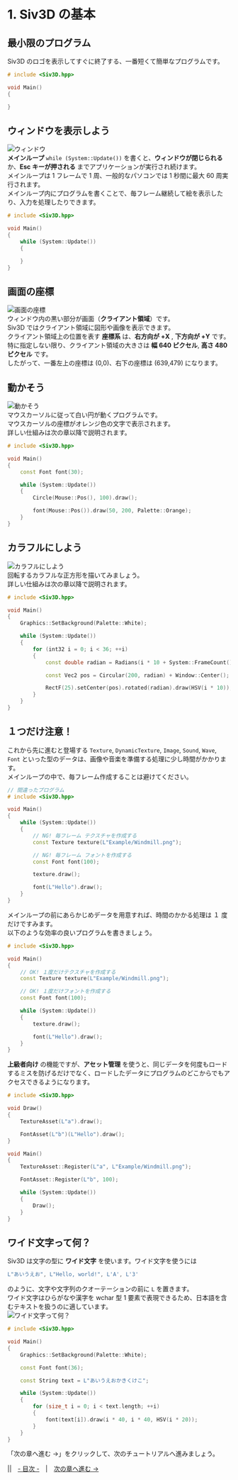 ﻿# 1. Siv3D の基本

## 最小限のプログラム

Siv3D のロゴを表示してすぐに終了する、一番短くて簡単なプログラムです。

```cpp
# include <Siv3D.hpp>

void Main()
{

}
```

## ウィンドウを表示しよう
![ウィンドウ](resource/Getting-started-with-siv3d/window.png "ウィンドウを表示しよう")  
**メインループ** `while (System::Update())` を書くと、**ウィンドウが閉じられる** か、**Esc キーが押される** までアプリケーションが実行され続けます。  
メインループは 1 フレームで 1 周、一般的なパソコンでは 1 秒間に最大 60 周実行されます。  
メインループ内にプログラムを書くことで、毎フレーム継続して絵を表示したり、入力を処理したりできます。

```cpp
# include <Siv3D.hpp>

void Main()
{
	while (System::Update())
	{

	}
}
```

## 画面の座標
![画面の座標](resource/Getting-started-with-siv3d/window-coord.png "画面の座標")  
ウィンドウ内の黒い部分が画面（**クライアント領域**）です。  
Siv3D ではクライアント領域に図形や画像を表示できます。  
クライアント領域上の位置を表す **座標系** は、**右方向が +X** , **下方向が +Y** です。  
特に指定しない限り、クライアント領域の大きさは **幅 640 ピクセル**, **高さ 480 ピクセル** です。  
したがって、一番左上の座標は (0,0)、右下の座標は (639,479) になります。  

## 動かそう
![動かそう](resource/Getting-started-with-siv3d/mouse.gif "動かそう")   
マウスカーソルに従って白い円が動くプログラムです。  
マウスカーソルの座標がオレンジ色の文字で表示されます。  
詳しい仕組みは次の章以降で説明されます。  

```cpp
# include <Siv3D.hpp>

void Main()
{
	const Font font(30);

	while (System::Update())
	{
		Circle(Mouse::Pos(), 100).draw();

		font(Mouse::Pos()).draw(50, 200, Palette::Orange);
	}
}
```

## カラフルにしよう
![カラフルにしよう](resource/Getting-started-with-siv3d/colors.gif "カラフルにしよう")   
回転するカラフルな正方形を描いてみましょう。  
詳しい仕組みは次の章以降で説明されます。  

```cpp
# include <Siv3D.hpp>

void Main()
{
	Graphics::SetBackground(Palette::White);

	while (System::Update())
	{
		for (int32 i = 0; i < 36; ++i)
		{
			const double radian = Radians(i * 10 + System::FrameCount());

			const Vec2 pos = Circular(200, radian) + Window::Center();

			RectF(25).setCenter(pos).rotated(radian).draw(HSV(i * 10));
		}
	}
}
```

## １つだけ注意！
これから先に進むと登場する `Texture`, `DynamicTexture`, `Image`, `Sound`, `Wave`, `Font` といった型のデータは、画像や音楽を準備する処理に少し時間がかかります。  
メインループの中で、毎フレーム作成することは避けてください。
```cpp
// 間違ったプログラム
# include <Siv3D.hpp>

void Main()
{
	while (System::Update())
	{
		// NG! 毎フレーム テクスチャを作成する
		const Texture texture(L"Example/Windmill.png");

		// NG! 毎フレーム フォントを作成する
		const Font font(100);

		texture.draw();

		font(L"Hello").draw();
	}
}
```

メインループの前にあらかじめデータを用意すれば、時間のかかる処理は １ 度だけですみます。  
以下のような効率の良いプログラムを書きましょう。
```cpp
# include <Siv3D.hpp>

void Main()
{
	// OK! １度だけテクスチャを作成する
	const Texture texture(L"Example/Windmill.png");

	// OK! １度だけフォントを作成する
	const Font font(100);

	while (System::Update())
	{
		texture.draw();

		font(L"Hello").draw();
	}
}
```

**上級者向け** の機能ですが、**アセット管理** を使うと、同じデータを何度もロードするミスを防げるだけでなく、ロードしたデータにプログラムのどこからでもアクセスできるようになります。
```cpp
# include <Siv3D.hpp>

void Draw()
{
	TextureAsset(L"a").draw();

	FontAsset(L"b")(L"Hello").draw();
}

void Main()
{
	TextureAsset::Register(L"a", L"Example/Windmill.png");

	FontAsset::Register(L"b", 100);

	while (System::Update())
	{
		Draw();
	}
}
```

## ワイド文字って何？

Siv3D は文字の型に **ワイド文字** を使います。ワイド文字を使うには
```cpp
L"あいうえお", L"Hello, world!", L'A', L'3'
```
のように、文字や文字列のクオーテーションの前に `L` を置きます。  
ワイド文字はひらがなや漢字を wchar 型 1 要素で表現できるため、日本語を含むテキストを扱うのに適しています。  
![ワイド文字って何？](resource/Getting-started-with-siv3d/wchar.png "ワイド文字って何？")   
```cpp
# include <Siv3D.hpp>

void Main()
{
	Graphics::SetBackground(Palette::White);

	const Font font(36);

	const String text = L"あいうえおかきくけこ";

	while (System::Update())
	{
		for (size_t i = 0; i < text.length; ++i)
		{
			font(text[i]).draw(i * 40, i * 40, HSV(i * 20));
		}
	}
}
```

「次の章へ進む →」をクリックして、次のチュートリアルへ進みましょう。  

||　[- 目次 -](Index.md)　|　[次の章へ進む →](Draw-shape.md)
